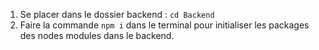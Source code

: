 1. Se placer dans le dossier backend : `cd Backend`
2. Faire la commande `npm i` dans le terminal pour initialiser les packages des nodes modules dans le backend.
